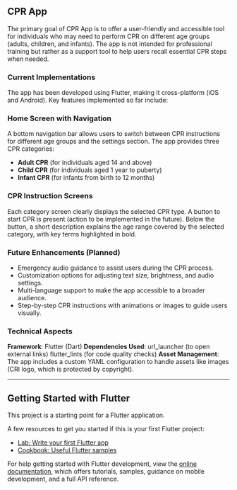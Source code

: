 ## CPR App
The primary goal of CPR App is to offer a user-friendly and accessible tool for individuals who may need to perform CPR on different age groups (adults, children, and infants). The app is not intended for professional training but rather as a support tool to help users recall essential CPR steps when needed.

### Current Implementations
The app has been developed using Flutter, making it cross-platform (iOS and Android). Key features implemented so far include:

### Home Screen with Navigation

A bottom navigation bar allows users to switch between CPR instructions for different age groups and the settings section.
The app provides three CPR categories:

- **Adult CPR** (for individuals aged 14 and above)
- **Child CPR** (for individuals aged 1 year to puberty)
- **Infant CPR** (for infants from birth to 12 months)

### CPR Instruction Screens

Each category screen clearly displays the selected CPR type.
A button to start CPR is present (action to be implemented in the future).
Below the button, a short description explains the age range covered by the selected category, with key terms highlighted in bold.

### Future Enhancements (Planned)

- Emergency audio guidance to assist users during the CPR process.
- Customization options for adjusting text size, brightness, and audio settings.
- Multi-language support to make the app accessible to a broader audience.
- Step-by-step CPR instructions with animations or images to guide users visually.


### Technical Aspects

**Framework**: Flutter (Dart)
**Dependencies Used**:
url_launcher (to open external links)
flutter_lints (for code quality checks)
**Asset Management**: The app includes a custom YAML configuration to handle assets like images (CRI logo, which is protected by copyright).



-------------------------------------------------------------------------------------------
## Getting Started with Flutter

This project is a starting point for a Flutter application.

A few resources to get you started if this is your first Flutter project:

- [Lab: Write your first Flutter app](https://docs.flutter.dev/get-started/codelab)
- [Cookbook: Useful Flutter samples](https://docs.flutter.dev/cookbook)

For help getting started with Flutter development, view the
[online documentation](https://docs.flutter.dev/), which offers tutorials,
samples, guidance on mobile development, and a full API reference.
